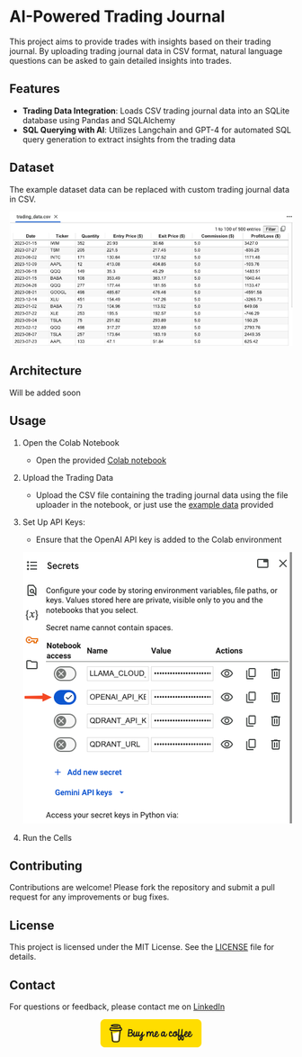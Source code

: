 # AI-Powered Trading Journal

This project aims to provide trades with insights based on their trading journal. By uploading trading journal data in CSV format, natural language questions can be asked to gain detailed insights into trades.

## Features
- **Trading Data Integration**: Loads CSV trading journal data into an SQLite database using Pandas and SQLAlchemy
- **SQL Querying with AI**: Utilizes Langchain and GPT-4 for automated SQL query generation to extract insights from the trading data

## Dataset

The example dataset data can be replaced with custom trading journal data in CSV.

![Dataset Example](public/trading_journal_example.png)

## Architecture

Will be added soon

## Usage

1. Open the Colab Notebook
   -  Open the provided [Colab notebook](https://colab.research.google.com/drive/1HzkuHjTfmh5YFTgENXUvUeejjWLBAXKJ?usp=sharing)

3. Upload the Trading Data
   - Upload the CSV file containing the trading journal data using the file uploader in the notebook, or just use the [example data](data/trading_data.csv) provided

3. Set Up API Keys:
   - Ensure that the OpenAI API key is added to the Colab environment

    ![Add API-KEY to Colab](public/add_api_key_colab.png)

4. Run the Cells

## Contributing
Contributions are welcome! Please fork the repository and submit a pull request for any improvements or bug fixes.

## License
This project is licensed under the MIT License. See the [LICENSE](LICENSE) file for details.

## Contact
For questions or feedback, please contact me on [LinkedIn](https://www.linkedin.com/in/oktay-bogazkaya/)


<div align="center">

[<img src="./public/button-buy-me-a-coffee.png" width="180" alt="Buy me a coffee button"/>](https://buymeacoffee.com/rhinoinsight)

</div>
